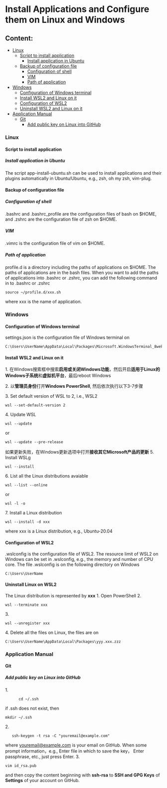 # Install Applications and Configure them on Linux and Windows
## Content:
- [Linux](#linux)
  - [Script to install application](#script-to-install-application)
    - [Install application in Ubuntu](#install-application-in-Ubuntu)
  - [Backup of configuration file](#backup-of-configuration-file)
    - [Configuration of shell](#configuration-of-shell)
    - [VIM](#vim)
    - [Path of application](#path-of-application)
- [Windows](#windows)
  - [Configuration of Windows terminal](#configuration-of-Windows-terminal)
  - [Install WSL2 and Linux on it](#install-wsl2-and-Linux-on-it)
  - [Configuration of WSL2](#configuration-of-wsl2)
  - [Uninstall WSL2 and Linux on it](#uninstall-wsl2-and-linux-on-it)
- [Application Manual](#application-manual)
  - [Git](#git)
    - [Add public key on Linux into GitHub](#add-public-key-on-linux-into-github)

### Linux
#### Script to install application
##### Install application in Ubuntu
The script app-install-ubuntu.sh can be used to install applications and their plugins automatically in Ubuntu/Ubuntu, e.g., zsh, oh my zsh, vim-plug.  

#### Backup of configuration file
##### Configuration of shell
.bashrc and .bashrc_profile are the configuration files of bash on $HOME, and .zshrc are the configuration file of zsh on $HOME.
##### VIM
.vimrc is the configuration file of vim on $HOME.
##### Path of application
profile.d is a directory including the paths of applications on $HOME. The paths of applications are in the bash files. When you want to add the paths of applications into .bashrc or .zshrc, you can add the following command in to .bashrc or .zshrc
```
source ~/profile.d/xxx.sh
```
where xxx is the name of application.

### Windows
#### Configuration of Windows terminal
settings.json is the configuration file of Windows terminal on  
```
C:\Users\UserName\AppData\Local\Packages\Microsoft.WindowsTerminal_8wekyb3d8bbwe\LocalState
```
#### Install WSL2 and Linux on it
1\. 在Windows搜索框中搜索**启用或关闭Windows功能**，然后开启**适用于Linux的Windows子系统**和**虚拟机平台**，最后reboot Windows

2\. 以**管理员身份**打开**Windows PowerShell**, 然后依次执行以下3-7步骤

3\. Set default version of WSL to 2, i.e., WSL2
   ```
   wsl --set-default-version 2
   ```
4\. Update WSL
   ```
   wsl --update
   ```
   or
   ```
   wsl --update --pre-release
   ```
   如果更新失败，在Windows更新选项中打开**接收其它Microsoft产品的更新**
5\. Install WSLg
   ```
   wsl --install
   ```
6\. List all the Linux distributions avaiable
   ```
   wsl --list --online
   ```
   or
   ```
   wsl -l -o
   ```
7\. Install a Linux distribution
   ```
   wsl --install -d xxx
   ```
   where xxx is a Linux distribution, e.g., Ubuntu-20.04

#### Configuration of WSL2
.wslconfig is the configuration file of WSL2. The resource limit of WSL2 on Windows can be set in .wslconfig, e.g., the memory and number of CPU core. The file .wslconfig is on the following directory on Windows
```
C:\Users\UserName
```

#### Uninstall Linux on WSL2
The Linux distribution is represented by **xxx**
1\. Open PowerShell
2\.
```
wsl --terminate xxx
```
3\.
```
wsl --unregister xxx
```
4\. Delete all the files on Linux, the files are on
```
C:\Users\UserName\AppData\Local\Packages\yyy.xxx.zzz
```
### Application Manual
#### Git
##### Add public key on Linux into GitHub
1\.
```
      cd ~/.ssh
```
if .ssh does not exist, then
```
mkdir ~/.ssh
```
2\.
```
   ssh-keygen -t rsa -C "youremail@example.com"
```
where youremail@example.com is your email on GitHub. When some prompt information，e.g., Enter file in which to save the key， Enter passphrase, etc., just press Enter.
3\. 
```
vim id_rsa.pub
```
and then copy the content beginning with **ssh-rsa** to **SSH and GPG Keys** of **Settings** of your account on GitHub.
